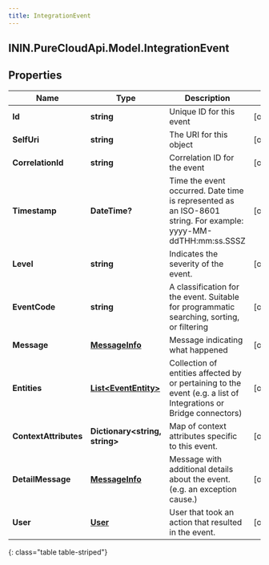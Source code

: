 ```yaml
---
title: IntegrationEvent
---
```

## ININ.PureCloudApi.Model.IntegrationEvent

## Properties

|Name | Type | Description | Notes|
|------------ | ------------- | ------------- | -------------|
| **Id** | **string** | Unique ID for this event | [optional] |
| **SelfUri** | **string** | The URI for this object | [optional] |
| **CorrelationId** | **string** | Correlation ID for the event | [optional] |
| **Timestamp** | **DateTime?** | Time the event occurred. Date time is represented as an ISO-8601 string. For example: yyyy-MM-ddTHH:mm:ss.SSSZ | [optional] |
| **Level** | **string** | Indicates the severity of the event. | [optional] |
| **EventCode** | **string** | A classification for the event. Suitable for programmatic searching, sorting, or filtering | [optional] |
| **Message** | [**MessageInfo**](MessageInfo.html) | Message indicating what happened | [optional] |
| **Entities** | [**List&lt;EventEntity&gt;**](EventEntity.html) | Collection of entities affected by or pertaining to the event (e.g. a list of Integrations or Bridge connectors) | [optional] |
| **ContextAttributes** | **Dictionary&lt;string, string&gt;** | Map of context attributes specific to this event. | [optional] |
| **DetailMessage** | [**MessageInfo**](MessageInfo.html) | Message with additional details about the event. (e.g. an exception cause.) | [optional] |
| **User** | [**User**](User.html) | User that took an action that resulted in the event. | [optional] |
{: class="table table-striped"}



